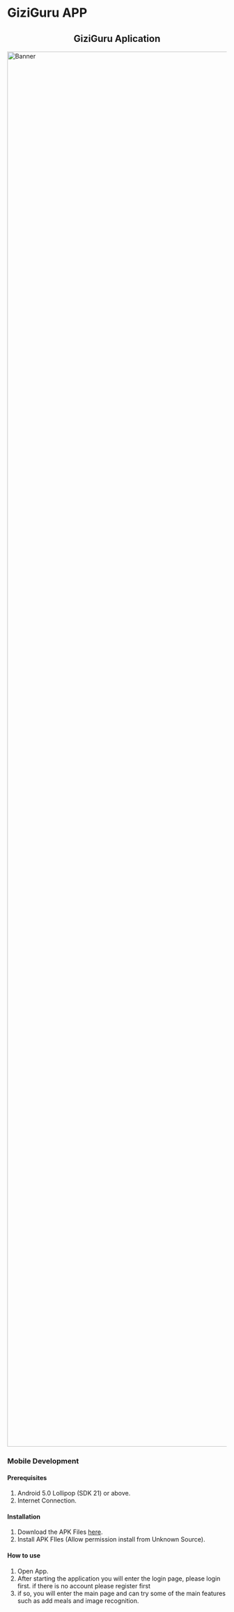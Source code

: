 # GiziGuru APP
<h2 align="center">GiziGuru Aplication</h2>

<img src="MD/Design/Design.png" alt="Banner" width="3200">

<br/>

### Mobile Development
#### Prerequisites
1. Android 5.0 Lollipop (SDK 21) or above.
2. Internet Connection.


#### Installation
1. Download the APK Files [here](https://drive.google.com/file/d/1508BSha0LK1RfWCtldYRFmEY31QQz-Fl/view?usp=sharing).
2. Install APK FIles (Allow permission install from Unknown Source).

#### How to use
1. Open App.
2. After starting the application you will enter the login page, please login first. if there is no account please register first
3. if so, you will enter the main page and can try some of the main features such as add meals and image recognition.
<br/>
